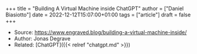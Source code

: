 +++
title = "Building A Virtual Machine inside ChatGPT"
author = ["Daniel Biasiotto"]
date = 2022-12-12T15:07:00+01:00
tags = ["article"]
draft = false
+++

-   Source: <https://www.engraved.blog/building-a-virtual-machine-inside/>
-   Author: Jonas Degrave
-   Related: [ChatGPT]({{< relref "chatgpt.md" >}})
